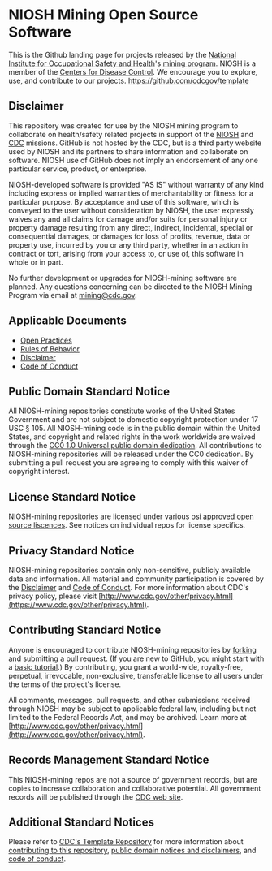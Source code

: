 # NIOSH Mining Open Source Software

This is the Github landing page for projects released by the [National Institute for Occupational Safety and Health](https://www.cdc.gov/niosh/index.htm)'s [mining program](https://www.cdc.gov/niosh/mining/index.html). NIOSH is a member of the [Centers for Disease Control](https://www.cdc.gov/). We encourage you to explore, use, and contribute to our projects.
https://github.com/cdcgov/template
## Disclaimer

This repository was created for use by the NIOSH mining program to collaborate on health/safety related projects in support of the [NIOSH](https://www.cdc.gov/niosh/about/default.html) and [CDC](https://www.cdc.gov/about/organization/mission.htm) missions.  GitHub is not hosted by the CDC, but is a third party website used by NIOSH and its partners to share information and collaborate on software. NIOSH use of GitHub does not imply an endorsement of any one particular service, product, or enterprise. 

NIOSH-developed software is provided "AS IS" without warranty of any kind including express or implied warranties of merchantability or fitness for a particular purpose. By acceptance and use of this software, which is conveyed to the user without consideration by NIOSH, the user expressly waives any and all claims for damage and/or suits for personal injury or property damage resulting from any direct, indirect, incidental, special or consequential damages, or damages for loss of profits, revenue, data or property use, incurred by you or any third party, whether in an action in contract or tort, arising from your access to, or use of, this software in whole or in part.

No further development or upgrades for NIOSH-mining software are planned. Any questions concerning can be directed to the NIOSH Mining Program via email at mining@cdc.gov.

## Applicable Documents

* [Open Practices](https://github.com/cdcgov/template/open_practices.md)
* [Rules of Behavior](https://github.com/cdcgov/template/rules_of_behavior.md)
* [Disclaimer](https://github.com/cdcgov/template/DISCLAIMER.md)
* [Code of Conduct](https://github.com/cdcgov/template/code-of-conduct.md)

## Public Domain Standard Notice

All NIOSH-mining repositories constitute works of the United States Government and are not
subject to domestic copyright protection under 17 USC § 105. All NIOSH-mining code is in
the public domain within the United States, and copyright and related rights in
the work worldwide are waived through the [CC0 1.0 Universal public domain dedication](https://creativecommons.org/publicdomain/zero/1.0/).
All contributions to NIOSH-mining repositories will be released under the CC0 dedication. By
submitting a pull request you are agreeing to comply with this waiver of
copyright interest.

## License Standard Notice

NIOSH-mining repositories are licensed under various [osi approved open source liscences](https://opensource.org/licenses). 
See notices on individual repos for license specifics.

## Privacy Standard Notice

NIOSH-mining repositories contain only non-sensitive, publicly available data and
information. All material and community participation is covered by the
[Disclaimer](https://github.com/CDCgov/template/blob/master/DISCLAIMER.md)
and [Code of Conduct](https://github.com/CDCgov/template/blob/master/code-of-conduct.md).
For more information about CDC's privacy policy, please visit [http://www.cdc.gov/other/privacy.html](https://www.cdc.gov/other/privacy.html).

## Contributing Standard Notice

Anyone is encouraged to contribute NIOSH-mining repositories by [forking](https://help.github.com/articles/fork-a-repo)
and submitting a pull request. (If you are new to GitHub, you might start with a
[basic tutorial](https://help.github.com/articles/set-up-git).) By contributing,
you grant a world-wide, royalty-free, perpetual, irrevocable,
non-exclusive, transferable license to all users under the terms of the project's license.

All comments, messages, pull requests, and other submissions received through
NIOSH may be subject to applicable federal law, including but not limited to the
Federal Records Act, and may be archived. Learn more at [http://www.cdc.gov/other/privacy.html](http://www.cdc.gov/other/privacy.html).

## Records Management Standard Notice

This NIOSH-mining repos are not a source of government records, but are copies to increase
collaboration and collaborative potential. All government records will be
published through the [CDC web site](http://www.cdc.gov).

## Additional Standard Notices

Please refer to [CDC's Template Repository](https://github.com/CDCgov/template)
for more information about [contributing to this repository](https://github.com/CDCgov/template/blob/master/CONTRIBUTING.md),
[public domain notices and disclaimers](https://github.com/CDCgov/template/blob/master/DISCLAIMER.md),
and [code of conduct](https://github.com/CDCgov/template/blob/master/code-of-conduct.md).



